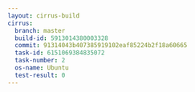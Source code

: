 ```yaml
---
layout: cirrus-build
cirrus:
  branch: master
  build-id: 5913014380003328
  commit: 91314043b407385919102eaf85224b2f18a60665
  task-id: 6151069384835072
  task-number: 2
  os-name: Ubuntu
  test-result: 0
---
```


